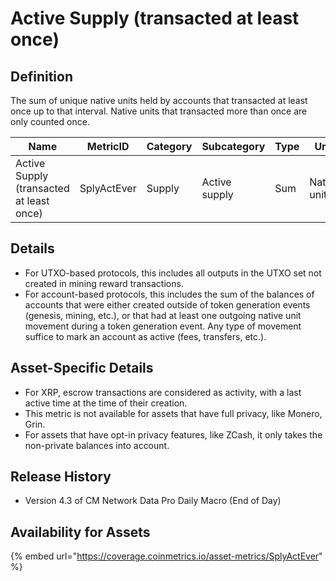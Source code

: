 # Active Supply (transacted at least once)

## Definition

The sum of unique native units held by accounts that transacted at least once up to that interval. Native units that transacted more than once are only counted once.

| Name                                     | MetricID    | Category | Subcategory   | Type | Unit         | Interval |
| ---------------------------------------- | ----------- | -------- | ------------- | ---- | ------------ | -------- |
| Active Supply (transacted at least once) | SplyActEver | Supply   | Active supply | Sum  | Native units | All time |

## Details

* For UTXO-based protocols, this includes all outputs in the UTXO set not created in mining reward transactions.
* For account-based protocols, this includes the sum of the balances of accounts that were either created outside of token generation events (genesis, mining, etc.), or that had at least one outgoing native unit movement during a token generation event. Any type of movement suffice to mark an account as active (fees, transfers, etc.).

## Asset-Specific Details

* For XRP, escrow transactions are considered as activity, with a last active time at the time of their creation.
* This metric is not available for assets that have full privacy, like Monero, Grin.
* For assets that have opt-in privacy features, like ZCash, it only takes the non-private balances into account.

## Release History

* Version 4.3 of CM Network Data Pro Daily Macro (End of Day)

## Availability for Assets

{% embed url="https://coverage.coinmetrics.io/asset-metrics/SplyActEver" %}
